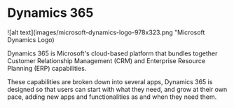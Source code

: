 # Dynamics 365

![alt text](images/microsoft-dynamics-logo-978x323.png "Microsoft Dynamics Logo)

Dynamics 365 is Microsoft's cloud-based platform that bundles together Customer Relationship Management (CRM) and Enterprise Resource Planning (ERP) capabilities.

These capabilities are broken down into several apps, Dynamics 365 is designed so that users can start with what they need, and grow at their own pace, adding new apps and functionalities as and when they need them.
